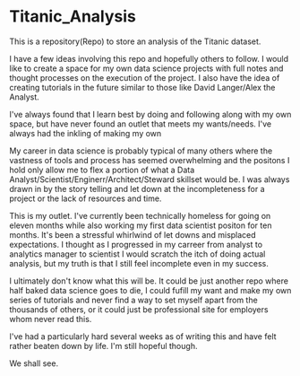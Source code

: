 # Titanic_Analysis
This is a repository(Repo) to store an analysis of the Titanic dataset.

I have a few ideas involving this repo and hopefully others to follow. I would like to create a space for my own data science projects with full notes and thought processes on the execution of the project. I also have the idea of creating tutorials in the future similar to those like David Langer/Alex the Analyst. 

I've always found that I learn best by doing and following along with my own space, but have never found an outlet that meets my wants/needs. I've always had the inkling of making my own

My career in data science is probably typical of many others where the vastness of tools and process has seemed overwhelming and the positons I hold only allow me to flex a portion of what a Data Analyst/Scientist/Enginerr/Architect/Steward skillset would be. I was always drawn in by the story telling and let down at the incompleteness for a project or the lack of resources and time. 

This is my outlet. I've currently been technically homeless for going on eleven months while also working my first data scientist positon for ten months. It's been a stressful whirlwind of let downs and misplaced expectations. I thought as I progressed in my carreer from analyst to analytics manager to scientist I would scratch the itch of doing actual analysis, but my truth is that I still feel incomplete even in my success.

I ultimately don't know what this will be. It could be just another repo where half baked data science goes to die, I could fufill my want and make my own series of tutorials and never find a way to set myself apart from the thousands of others, or it could just be professional site for employers whom never read this.

I've had a particularly hard several weeks as of writing this and have felt rather beaten down by life. I'm still hopeful though. 

We shall see.
